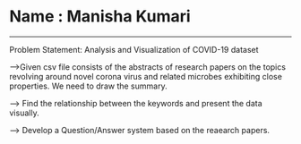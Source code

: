 #  Name : Manisha Kumari
__________________________________________________________________________________________________

 Problem Statement: Analysis and Visualization of COVID-19 dataset

-->Given csv file consists of the abstracts of research papers on the topics revolving around novel corona virus and related microbes exhibiting close properties. We need to draw the summary.
 
--> Find the relationship between the keywords and present the data visually.

--> Develop a Question/Answer system based on the reaearch papers.
